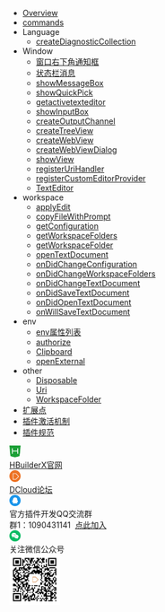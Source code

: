* [Overview](/ExtensionDocs/Api/README.md)
* [commands](/ExtensionDocs/Api/commands.md)
* Language
    * [createDiagnosticCollection](/ExtensionDocs/Api/languages/createDiagnosticCollection.md)
* Window
    * [窗口右下角通知框](/ExtensionDocs/Api/windows/Message.md)
    * [状态栏消息](/ExtensionDocs/Api/windows/StatusBar.md)
    * [showMessageBox](/ExtensionDocs/Api/windows/showMessageBox.md)
    * [showQuickPick](/ExtensionDocs/Api/windows/showQuickPick.md)
    * [getactivetexteditor](/ExtensionDocs/Api/windows/getActiveTextEditor.md)
    * [showInputBox](/ExtensionDocs/Api/windows/showInputBox.md)
    * [createOutputChannel](/ExtensionDocs/Api/windows/createOutputChannel.md)
    * [createTreeView](/ExtensionDocs/Api/windows/createTreeView.md)
    * [createWebView](/ExtensionDocs/Api/windows/createWebView.md)
    * [createWebViewDialog](/ExtensionDocs/Api/windows/createWebViewDialog.md)
    * [showView](/ExtensionDocs/Api/windows/showView.md)
    * [registerUriHandler](/ExtensionDocs/Api/windows/registerUriHandler.md)
    * [registerCustomEditorProvider](/ExtensionDocs/Api/windows/registerCustomEditorProvider.md)
    * [TextEditor](/ExtensionDocs/Api/windows/TextEditor.md)
* workspace
    * [applyEdit](/ExtensionDocs/Api/workspace/applyEdit.md)
    * [copyFileWithPrompt](/ExtensionDocs/Api/workspace/copyFileWithPrompt.md)
    * [getConfiguration](/ExtensionDocs/Api/workspace/getConfiguration.md)
    * [getWorkspaceFolders](/ExtensionDocs/Api/workspace/getWorkspaceFolders.md)
    * [getWorkspaceFolder](/ExtensionDocs/Api/workspace/getWorkspaceFolder.md)
    * [openTextDocument](/ExtensionDocs/Api/workspace/openTextDocument.md)
    * [onDidChangeConfiguration](/ExtensionDocs/Api/workspace/onDidChangeConfiguration.md)
    * [onDidChangeWorkspaceFolders](/ExtensionDocs/Api/workspace/onDidChangeWorkspaceFolders.md)
    * [onDidChangeTextDocument](/ExtensionDocs/Api/workspace/onDidChangeTextDocument.md)
    * [onDidSaveTextDocument](/ExtensionDocs/Api/workspace/onDidSaveTextDocument.md)
    * [onDidOpenTextDocument](/ExtensionDocs/Api/workspace/onDidOpenTextDocument.md)
    * [onWillSaveTextDocument](/ExtensionDocs/Api/workspace/onWillSaveTextDocument.md)
* env
    * [env属性列表](/ExtensionDocs/Api/env/readme.md)
    * [authorize](/ExtensionDocs/Api/env/authorize.md)
    * [Clipboard](/ExtensionDocs/Api/env/Clipboard.md)
    * [openExternal](/ExtensionDocs/Api/env/openExternal.md)
* other
    * [Disposable](/ExtensionDocs/Api/other/Disposable.md)
    * [Uri](/ExtensionDocs/Api/other/Uri.md)
    * [WorkspaceFolder](/ExtensionDocs/Api/other/WorkspaceFolder.md)
* [扩展点](/ExtensionDocs/ContributionPoints/README.md) 
* [插件激活机制](/ExtensionDocs/activation_event.md) 
* [插件规范](/ExtensionDocs/manifest.md) 
<div class="contact-box">
  <a href="https://www.dcloud.io/hbuilderx.html" target="_blank" class="contact-item">
    <img src="/static/favicon/favicon.png" width="20" height="21">
    <div class="contact-smg">
      <div>HBuilderX官网</div>
    </div>
  </a>
  <a href="https://ask.dcloud.net.cn/explore/" target="_blank" class="contact-item">
    <img src="/static/icon/ask.png" width="20" height="21">
    <div class="contact-smg">
      <div>DCloud论坛</div>
    </div>
  </a>
  <div class="contact-item">
    <img src="/static/icon/qq.png" width="20" height="20" />
    <div class="contact-smg">
      <div>官方插件开发QQ交流群</div>
      <div>群1：1090431141 &nbsp;<a target="_blank" href="https://qm.qq.com/cgi-bin/qm/qr?k=RrAC77FPpgT213CVSRw-hXOUEzNLR53Q&jump_from=webapi">点此加入</a>
      </div>
    </div>
  </div>
  <div class="contact-item">
    <img src="/static/icon/weixin@2x.png" width="20" height="20" />
    <div class="contact-smg">
      <div>关注微信公众号</div>
      <img src="/static/icon/weixin.jpeg" width="90" height="90" />
    </div>
  </div>
</div>

